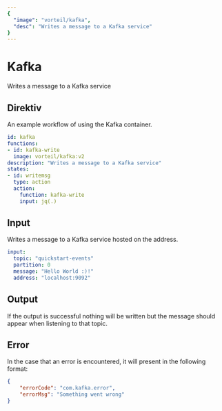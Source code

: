 ```yaml
---
{
  "image": "vorteil/kafka",
  "desc": "Writes a message to a Kafka service"
}
---
```


# Kafka

Writes a message to a Kafka service


## Direktiv

An example workflow of using the Kafka container.

```yaml
id: kafka
functions:
- id: kafka-write
  image: vorteil/kafka:v2
description: "Writes a message to a Kafka service"
states:
- id: writemsg
  type: action
  action:
    function: kafka-write
    input: jq(.)
```

## Input

Writes a message to a Kafka service hosted on the address.

```yaml
input:
  topic: "quickstart-events"
  partition: 0
  message: "Hello World :)!"
  address: "localhost:9092"
```

## Output

If the output is successful nothing will be written but the message should appear when listening to that topic.

## Error

In the case that an error is encountered, it will present in the following format:

```json
{
    "errorCode": "com.kafka.error",
    "errorMsg": "Something went wrong"
}
```
